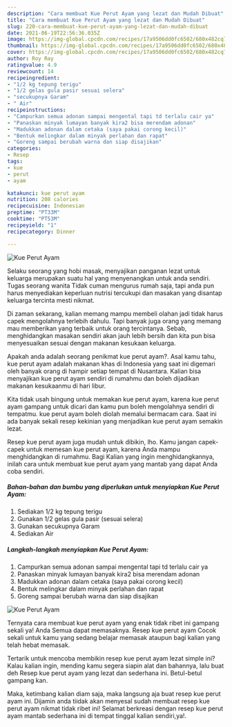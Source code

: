 ```yaml
---
description: "Cara membuat Kue Perut Ayam yang lezat dan Mudah Dibuat"
title: "Cara membuat Kue Perut Ayam yang lezat dan Mudah Dibuat"
slug: 220-cara-membuat-kue-perut-ayam-yang-lezat-dan-mudah-dibuat
date: 2021-06-19T22:56:36.035Z
image: https://img-global.cpcdn.com/recipes/17a9506dd0fc6502/680x482cq70/kue-perut-ayam-foto-resep-utama.jpg
thumbnail: https://img-global.cpcdn.com/recipes/17a9506dd0fc6502/680x482cq70/kue-perut-ayam-foto-resep-utama.jpg
cover: https://img-global.cpcdn.com/recipes/17a9506dd0fc6502/680x482cq70/kue-perut-ayam-foto-resep-utama.jpg
author: Roy Ray
ratingvalue: 4.9
reviewcount: 14
recipeingredient:
- "1/2 kg tepung terigu"
- "1/2 gelas gula pasir sesuai selera"
- "secukupnya Garam"
- " Air"
recipeinstructions:
- "Campurkan semua adonan sampai mengental tapi td terlalu cair ya"
- "Panaskan minyak lumayan banyak kira2 bisa merendam adonan"
- "Madukkan adonan dalam cetaka (saya pakai corong kecil)"
- "Bentuk melingkar dalam minyak perlahan dan rapat"
- "Goreng sampai berubah warna dan siap disajikan"
categories:
- Resep
tags:
- kue
- perut
- ayam

katakunci: kue perut ayam 
nutrition: 208 calories
recipecuisine: Indonesian
preptime: "PT33M"
cooktime: "PT53M"
recipeyield: "1"
recipecategory: Dinner

---
```



![Kue Perut Ayam](https://img-global.cpcdn.com/recipes/17a9506dd0fc6502/680x482cq70/kue-perut-ayam-foto-resep-utama.jpg)

Selaku seorang yang hobi masak, menyajikan panganan lezat untuk keluarga merupakan suatu hal yang menyenangkan untuk anda sendiri. Tugas seorang  wanita Tidak cuman mengurus rumah saja, tapi anda pun harus menyediakan keperluan nutrisi tercukupi dan masakan yang disantap keluarga tercinta mesti nikmat.

Di zaman  sekarang, kalian memang mampu membeli olahan jadi tidak harus capek mengolahnya terlebih dahulu. Tapi banyak juga orang yang memang mau memberikan yang terbaik untuk orang tercintanya. Sebab, menghidangkan masakan sendiri akan jauh lebih bersih dan kita pun bisa menyesuaikan sesuai dengan makanan kesukaan keluarga. 



Apakah anda adalah seorang penikmat kue perut ayam?. Asal kamu tahu, kue perut ayam adalah makanan khas di Indonesia yang saat ini digemari oleh banyak orang di hampir setiap tempat di Nusantara. Kalian bisa menyajikan kue perut ayam sendiri di rumahmu dan boleh dijadikan makanan kesukaanmu di hari libur.

Kita tidak usah bingung untuk memakan kue perut ayam, karena kue perut ayam gampang untuk dicari dan kamu pun boleh mengolahnya sendiri di tempatmu. kue perut ayam boleh diolah memalui bermacam cara. Saat ini ada banyak sekali resep kekinian yang menjadikan kue perut ayam semakin lezat.

Resep kue perut ayam juga mudah untuk dibikin, lho. Kamu jangan capek-capek untuk memesan kue perut ayam, karena Anda mampu menghidangkan di rumahmu. Bagi Kalian yang ingin menghidangkannya, inilah cara untuk membuat kue perut ayam yang mantab yang dapat Anda coba sendiri.

<!--inarticleads1-->

##### Bahan-bahan dan bumbu yang diperlukan untuk menyiapkan Kue Perut Ayam:

1. Sediakan 1/2 kg tepung terigu
1. Gunakan 1/2 gelas gula pasir (sesuai selera)
1. Gunakan secukupnya Garam
1. Sediakan  Air




<!--inarticleads2-->

##### Langkah-langkah menyiapkan Kue Perut Ayam:

1. Campurkan semua adonan sampai mengental tapi td terlalu cair ya
1. Panaskan minyak lumayan banyak kira2 bisa merendam adonan
1. Madukkan adonan dalam cetaka (saya pakai corong kecil)
1. Bentuk melingkar dalam minyak perlahan dan rapat
1. Goreng sampai berubah warna dan siap disajikan
<img src="https://img-global.cpcdn.com/steps/779b7705f5443f65/160x128cq70/kue-perut-ayam-langkah-memasak-5-foto.jpg" alt="Kue Perut Ayam">



Ternyata cara membuat kue perut ayam yang enak tidak ribet ini gampang sekali ya! Anda Semua dapat memasaknya. Resep kue perut ayam Cocok sekali untuk kamu yang sedang belajar memasak ataupun bagi kalian yang telah hebat memasak.

Tertarik untuk mencoba membikin resep kue perut ayam lezat simple ini? Kalau kalian ingin, mending kamu segera siapin alat dan bahannya, lalu buat deh Resep kue perut ayam yang lezat dan sederhana ini. Betul-betul gampang kan. 

Maka, ketimbang kalian diam saja, maka langsung aja buat resep kue perut ayam ini. Dijamin anda tiidak akan menyesal sudah membuat resep kue perut ayam nikmat tidak ribet ini! Selamat berkreasi dengan resep kue perut ayam mantab sederhana ini di tempat tinggal kalian sendiri,ya!.

